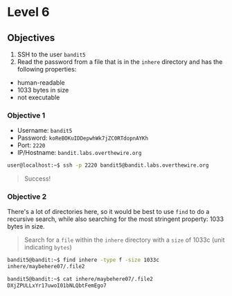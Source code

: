 # Level 6

## Objectives

1. SSH to the user `bandit5`
2. Read the password from a file that is in the `inhere` directory and has the following properties:
  * human-readable
  * 1033 bytes in size
  * not executable

### Objective 1

* Username: `bandit5`
* Password: `koReBOKuIDDepwhWk7jZC0RTdopnAYKh`
* Port: `2220`  
* IP/Hostname: `bandit.labs.overthewire.org`

```sh
user@localhost:~$ ssh -p 2220 bandit5@bandit.labs.overthewire.org
```

> Success!

### Objective 2

There's a lot of directories here, so it would be best to use `find` to do a recursive search, while also searching for the most stringent property: 1033 bytes in size.

> Search for a `file` within the `inhere` directory with a `size` of 1033c (unit indicating `bytes`)

```sh
bandit5@bandit:~$ find inhere -type f -size 1033c
inhere/maybehere07/.file2
```

```sh
bandit5@bandit:~$ cat inhere/maybehere07/.file2
DXjZPULLxYr17uwoI01bNLQbtFemEgo7
```
